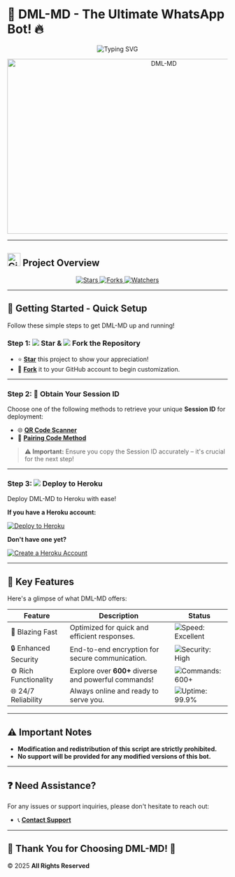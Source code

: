 # 🎉 **DML-MD - The Ultimate WhatsApp Bot!** 🔥
<p align="center">
  <img src="https://readme-typing-svg.demolab.com?font=Pacifico&size=45&duration=2500&pause=500&color=ff69b4&center=true&width=700&height=70&lines=👋 DML-MD BOT!;⭐ EASY TO USE!;🛠️ MADE BY DAUDI MUSA!;💬 CHAT WITH SUPPORT!" alt="Typing SVG" />
</p>

<p align="center">
<p align="center">
  <img alt="DML-MD" width="700" height="400" src="https://files.catbox.moe/kgd9az.jpg">
</p>

---

## <img src="https://octocat.github.com/" width="30" height="30" alt="GitHub Octocat"> **Project Overview**

<p align="center">
  <a href="https://github.com/MLILA17/DML-MD/stargazers">
    <img src="https://img.shields.io/github/stars/MLILA17/DML-MD?style=for-the-badge&logo=github&color=ff9800" alt="Stars" />
  </a>
  <a href="https://github.com/MLILA17/DML-MD/network/members">
    <img src="https://img.shields.io/github/forks/MLILA17/DML-MD?style=for-the-badge&logo=github&color=4CAF50" alt="Forks" />
  </a>
  <a href="https://github.com/MLILA17/DML-MD/watchers">
    <img src="https://img.shields.io/github/watchers/MLILA17/DML-MD?style=for-the-badge&logo=github&color=2196F3" alt="Watchers" />
  </a>
</p>

---

## 🚀 **Getting Started - Quick Setup**

Follow these simple steps to get DML-MD up and running!

### **Step 1: <img src="https://img.icons8.com/material-outlined/24/000000/star--v1.png"/> Star & <img src="https://img.icons8.com/material-outlined/24/000000/code-fork.png"/> Fork the Repository**

- ⭐ **[Star](https://github.com/MLILA17/DML-MD/stargazers)** this project to show your appreciation!
- 🍴 **[Fork](https://github.com/MLILA17/DML-MD/forks)** it to your GitHub account to begin customization.

---

### **Step 2: 🔑 Obtain Your Session ID**

Choose one of the following methods to retrieve your unique **Session ID** for deployment:

- 🌐 **[QR Code Scanner](https://dml-md-sessions.onrender.com/wasiqr)**
- 🔗 **[Pairing Code Method](https://dml-md-sessions.onrender.com)**

> **⚠️ Important:** Ensure you copy the Session ID accurately – it's crucial for the next step!

---

### **Step 3: <img src="https://img.icons8.com/color/24/000000/heroku.png"/> Deploy to Heroku**

Deploy DML-MD to Heroku with ease!

**If you have a Heroku account:**

[![Deploy to Heroku](https://www.herokucdn.com/deploy/button.svg)](https://dashboard.heroku.com/new?button-url=https%3A%2F%2Fgithub.com%2FMLILA17%2FDML-MD&template=https%3A%2F%2Fgithub.com%2FMLILA17%2FDML-MD.git)

**Don't have one yet?**

[![Create a Heroku Account](https://img.shields.io/badge/Create%20Account%20Now-blue?style=for-the-badge&logo=heroku)](https://signup.heroku.com)

---

## 🌟 **Key Features**

Here's a glimpse of what DML-MD offers:

| Feature             | Description                                      | Status                                     |
|----------------------|--------------------------------------------------|--------------------------------------------|
| 🚀 Blazing Fast     | Optimized for quick and efficient responses.     | <img src="https://img.shields.io/badge/Speed-Excellent-brightgreen" alt="Speed: Excellent"> |
| 🔒 Enhanced Security | End-to-end encryption for secure communication. | <img src="https://img.shields.io/badge/Security-High-brightgreen" alt="Security: High">   |
| ⚙️ Rich Functionality | Explore over **600+** diverse and powerful commands! | <img src="https://img.shields.io/badge/Commands-600+-blueviolet" alt="Commands: 600+"> |
| 🌐 24/7 Reliability | Always online and ready to serve you.            | <img src="https://img.shields.io/badge/Uptime-99.9%25-brightgreen" alt="Uptime: 99.9%"> |

---

## ⚠️ **Important Notes**

- **Modification and redistribution of this script are strictly prohibited.**
- **No support will be provided for any modified versions of this bot.**

---

## ❓ **Need Assistance?**

For any issues or support inquiries, please don't hesitate to reach out:

- 📞 **[Contact Support](https://wa.me/255785591288)**

---

## 🙏 **Thank You for Choosing DML-MD!** 🌝
© 2025 **All Rights Reserved**
